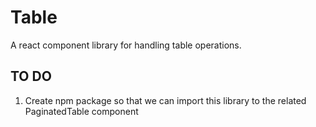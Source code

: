 # Table

A react component library for handling table operations.

## TO DO

1. Create npm package so that we can import this library to the related PaginatedTable component
